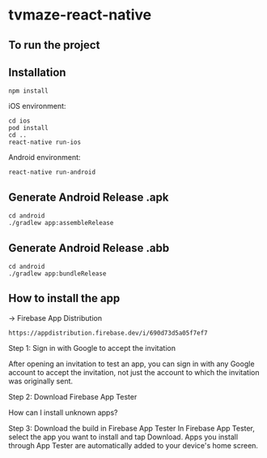 # tvmaze-react-native

## To run the project ##

## Installation

```
npm install
```
iOS environment:
```
cd ios
pod install 
cd ..
react-native run-ios
```
Android environment:
```
react-native run-android
```

## Generate Android Release .apk 

```
cd android
./gradlew app:assembleRelease
```

## Generate Android Release .abb 

```
cd android
./gradlew app:bundleRelease
```

## How to install the app ##

-> Firebase App Distribution

```
https://appdistribution.firebase.dev/i/690d73d5a05f7ef7
```

Step 1: Sign in with Google to accept the invitation

After opening an invitation to test an app, you can sign in with any Google account to accept the invitation, not just the account to which the invitation was originally sent.

Step 2: Download Firebase App Tester

How can I install unknown apps?

Step 3: Download the build in Firebase App Tester
In Firebase App Tester, select the app you want to install and tap Download. Apps you install through App Tester are automatically added to your device's home screen.
